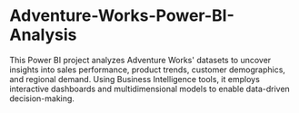 # Adventure-Works-Power-BI-Analysis
This Power BI project analyzes Adventure Works' datasets to uncover insights into sales performance, product trends, customer demographics, and regional demand. Using Business Intelligence tools, it employs interactive dashboards and multidimensional models to enable data-driven decision-making.
